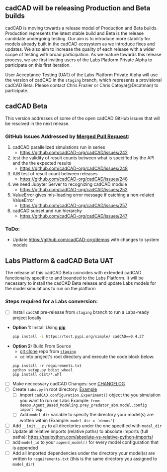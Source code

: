 ## cadCAD will be releasing Production and Beta builds
cadCAD is moving towards a release model of Production and Beta builds. Production represents the latest stable build and Beta is the release candidate undergoing testing. Our aim is to introduce more stability for models already built in the cadCAD ecosystem as we introduce fixes and updates. We also aim to increase the quality of each release with a wider scope of testing with broad participation. As we mature towards this release process, we are first inviting users of the Labs Platform Private Alpha to participate on this first iteration.

User Acceptance Testing (UAT) of the Labs Platform Private Alpha will use the version of cadCAD in the `staging` branch, which represents a provisional cadCAD Beta. Please contact Chris Frazier or Chris Catoya(@Drcatman) to participate.

## cadCAD Beta
This version addresses of some of the open cadCAD GitHub issues that will be resolved in the next release. 

### GitHub Issues Addressed by [Merged Pull Request](https://github.com/cadCAD-org/cadCAD/pull/274): 
1. cadCAD parallelized simulations run in series
	* https://github.com/cadCAD-org/cadCAD/issues/242
2. test the validity of result counts between what is specified by the API and the the expected results 
	* https://github.com/cadCAD-org/cadCAD/issues/248
3. A/B test of result count between releases
	* https://github.com/cadCAD-org/cadCAD/issues/248
4. we need Jupyter Server to recognizing cadCAD module
	* https://github.com/cadCAD-org/cadCAD/issues/252
5. ValueError gives mis-leading error message if catching a non-related ValueError
	* https://github.com/cadCAD-org/cadCAD/issues/257
6. cadCAD subset and run hierarchy 
	* https://github.com/cadCAD-org/cadCAD/issues/247

### ToDo:
* Update https://github.com/cadCAD-org/demos with changes to system models

## Labs Platform & cadCAD Beta UAT
The release of this cadCAD Beta coincides with extended cadCAD functionality specific to and bounded to the Labs Platform. It will be necessary to install the cadCAD Beta release and update Labs models for the model simulations to run on the platform 

### Steps required for a Labs conversion:
- [ ] Install `cadCAD` pre-release from `staging` branch to run a Labs-ready project locally
* **Option 1:** Install Using **[pip](https://test.pypi.org/project/cadCAD/0.4.27/)** 
	```bash
	pip install -i https://test.pypi.org/simple/ cadCAD==0.4.27
	```
* **Option 2:** Build From Source
	* [git clone](https://git-scm.com/docs/git-clone) repo from [`staging`](https://github.com/cadCAD-org/cadCAD/tree/staging)
	* `cd` into project's root directory and execute the code block below:
	```
	pip install -r requirements.txt
	python setup.py bdist_wheel
	pip install dist/*.whl
	```
- [ ] Make neccessary cadCAD Changes: see [CHANGELOG](https://github.com/cadCAD-org/cadCAD/blob/staging/CHANGELOG.md)
- [ ] Create `labs.py` in root directory: [Example](https://github.com/JEJodesty/demos/blob/main/labs.py) 
  - [ ] import `cadCAD.configuration.Experiment()` object the you simulation you want to run on Labs
        Example: `from demos.Agent_Based_Modeling.prey_predator_abm.model.config import exp`
  - [ ] Add `model_dir` variable to specify the directory your model(s) are written within (Example: `model_dir = 'demos'`)
- [ ] Add `__init__.py` to all directories under the one specified with `model_dir`
- [ ] Update all relative imports (relative paths) to absolute imports (full paths): https://realpython.com/absolute-vs-relative-python-imports/
- [ ] add `model_id` to your `append_model()` for every model configuration that is appended
- [ ] Add all imported dependencies under the directory your model(s) are written to `requirements.txt` (this is the same directory you assigned to `model_dir`)
